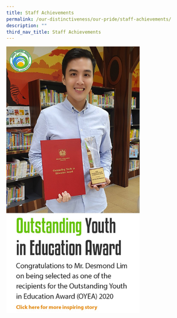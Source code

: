 ```yaml
---
title: Staff Achievements
permalink: /our-distinctiveness/our-pride/staff-achievements/
description: ""
third_nav_title: Staff Achievements
---
```


<img src="/images/733baa93-198e-4ae1-814c-31a9041cc4b3.jpg" 
     style="width:70%">